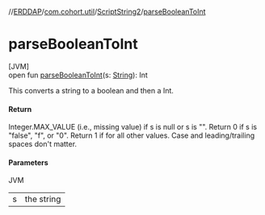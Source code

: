 //[ERDDAP](../../../index.md)/[com.cohort.util](../index.md)/[ScriptString2](index.md)/[parseBooleanToInt](parse-boolean-to-int.md)

# parseBooleanToInt

[JVM]\
open fun [parseBooleanToInt](parse-boolean-to-int.md)(s: [String](https://docs.oracle.com/en/java/javase/17/docs/api/java.base/java/lang/String.html)): Int

This converts a string to a boolean and then a Int.

#### Return

Integer.MAX_VALUE (i.e., missing value) if s is null or s is &quot;&quot;. Return 0 if s is &quot;false&quot;, &quot;f&quot;, or &quot;0&quot;. Return 1 if for all other values. Case and leading/trailing spaces don't matter.

#### Parameters

JVM

| | |
|---|---|
| s | the string |